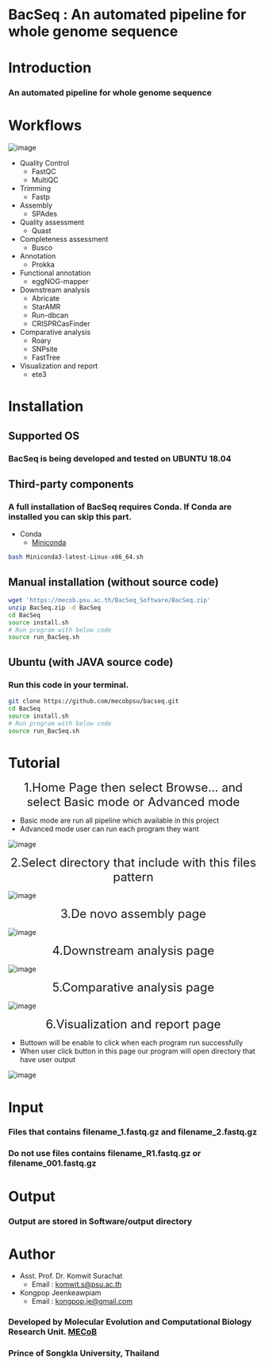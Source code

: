 # BacSeq : An automated pipeline for whole genome sequence
# Introduction
### An automated pipeline for whole genome sequence
# Workflows
![image](https://mecob.psu.ac.th/BacSeq_Software/img/workflow.png)
* Quality Control
    * FastQC
    * MultiQC
* Trimming
    * Fastp
* Assembly
    * SPAdes
* Quality assessment
    * Quast
* Completeness assessment
    * Busco
* Annotation
    * Prokka
* Functional annotation
    * eggNOG-mapper
* Downstream analysis
    * Abricate
    * StarAMR
    * Run-dbcan
    * CRISPRCasFinder
* Comparative analysis
    * Roary
    * SNPsite
    * FastTree
* Visualization and report
    * ete3
# Installation
## Supported OS
### BacSeq is being developed and tested on UBUNTU 18.04
## Third-party components
### A full installation of BacSeq requires Conda. If Conda are installed you can skip this part.
* Conda
  * [Miniconda](https://docs.conda.io/en/latest/miniconda.html)
```bash
bash Miniconda3-latest-Linux-x86_64.sh 
```
## Manual installation (without source code)
```bash
wget 'https://mecob.psu.ac.th/BacSeq_Software/BacSeq.zip'
unzip BacSeq.zip -d BacSeq
cd BacSeq
source install.sh
# Run program with below code
source run_BacSeq.sh
```

## Ubuntu (with JAVA source code)
### Run this code in your terminal.
```bash
git clone https://github.com/mecobpsu/bacseq.git
cd BacSeq
source install.sh
# Run program with below code
source run_BacSeq.sh
```
# Tutorial
<div style="text-align: center;font-size:24px">1.Home Page then select Browse... and select Basic mode or Advanced mode</div>

* Basic mode are run all pipeline which available in this project
* Advanced mode user can run each program they want
 
![image](https://mecob.psu.ac.th/BacSeq_Software/img/1.png)

 <div style="text-align: center;font-size:24px">2.Select directory that include with this files pattern </div>

![image](https://mecob.psu.ac.th/BacSeq_Software/img/file_example.png)

<div style="text-align: center;font-size:24px">3.De novo assembly page </div>

![image](https://mecob.psu.ac.th/BacSeq_Software/img/2.png)

<div style="text-align: center;font-size:24px">4.Downstream analysis page </div>

![image](https://mecob.psu.ac.th/BacSeq_Software/img/3.png)

<div style="text-align: center;font-size:24px">5.Comparative analysis page </div>

![image](https://mecob.psu.ac.th/BacSeq_Software/img/4.png)

<div style="text-align: center;font-size:24px">6.Visualization and report page </div>

* Buttown will be enable to click when each program run successfully
* When user click button in this page our program will open directory that have user output

![image](https://mecob.psu.ac.th/BacSeq_Software/img/5.png)

# Input
### Files that contains filename_1.fastq.gz and filename_2.fastq.gz 
### Do not use files contains filename_R1.fastq.gz or filename_001.fastq.gz

# Output
### Output are stored in Software/output directory

# Author
* Asst. Prof. Dr. Komwit Surachat
    * Email : komwit.s@psu.ac.th
* Kongpop Jeenkeawpiam
    * Email : kongpop.je@gmail.com
### Developed by Molecular Evolution and Computational Biology Research Unit. [MECoB](https://mecob.psu.ac.th)
### Prince of Songkla University, Thailand